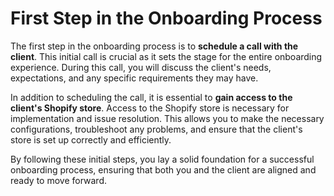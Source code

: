 # First Step in the Onboarding Process

The first step in the onboarding process is to **schedule a call with the client**. This initial call is crucial as it sets the stage for the entire onboarding experience. During this call, you will discuss the client's needs, expectations, and any specific requirements they may have.

In addition to scheduling the call, it is essential to **gain access to the client's Shopify store**. Access to the Shopify store is necessary for implementation and issue resolution. This allows you to make the necessary configurations, troubleshoot any problems, and ensure that the client's store is set up correctly and efficiently.

By following these initial steps, you lay a solid foundation for a successful onboarding process, ensuring that both you and the client are aligned and ready to move forward.